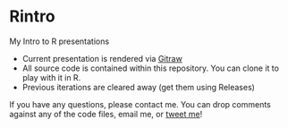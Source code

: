 Rintro
======

My Intro to R presentations

 - Current presentation is rendered via [Gitraw](https://rawgit.com/stephlocke/Rintro/master/Rintro.html)
 - All source code is contained within this repository. You can clone it to play with it in R.
 - Previous iterations are cleared away (get them using Releases)

If you have any questions, please contact me. You can drop comments against any of the code files, email me, or [tweet me](http:twitter.com/stefflocke)!
